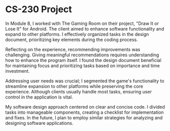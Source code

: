 # CS-230 Project
In Module 8, I worked with The Gaming Room on their project, "Draw It or Lose It" for Android. The client aimed to enhance software functionality and expand to other platforms. I effectively organized tasks in the design document, prioritizing key elements during the coding process.

Reflecting on the experience, recommending improvements was challenging. Giving meaningful recommendations requires understanding how to enhance the program itself. I found the design document beneficial for maintaining focus and prioritizing tasks based on importance and time investment.

Addressing user needs was crucial; I segmented the game's functionality to streamline expansion to other platforms while preserving the core experience. Although clients usually handle most tasks, ensuring user control in the application is vital.

My software design approach centered on clear and concise code. I divided tasks into manageable components, creating a checklist for implementation and fixes. In the future, I plan to employ similar strategies for analyzing and designing software applications.
